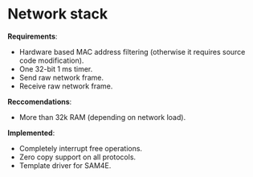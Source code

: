 # Network stack

**Requirements**:
- Hardware based MAC address filtering (otherwise it requires source code modification).
- One 32-bit 1 ms timer.
- Send raw network frame.
- Receive raw network frame.

**Reccomendations**:
- More than 32k RAM (depending on network load).

**Implemented**:
- Completely interrupt free operations.
- Zero copy support on all protocols.
- Template driver for SAM4E.
